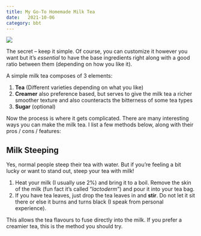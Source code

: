 ```yaml
---
title: My Go-To Homemade Milk Tea
date:   2021-10-06
category: bbt
---
```

![][image-1]

The secret – keep it simple. Of course, you can customize it however you want but it’s *essential* to have the base ingredients right along with a good ratio between them (depending on how you like it).

A simple milk tea composes of 3 elements:

1. **Tea** (Different varieties depending on what you like)
2. **Creamer** also preference based, but serves to give the milk tea a richer smoother texture and also counteracts the bitterness of some tea types
3. **Sugar** (optional)

Now the process is where it gets complicated. There are many interesting ways you can make the milk tea. I list a few methods below, along with their pros / cons / features:

## Milk Steeping

Yes, normal people steep their tea with water. But if you’re feeling a bit lucky or want to stand out, steep your tea with milk!

1. Heat your milk (I usually use 2%) and bring it to a boil. Remove the skin of the milk (fun fact it’s called “*lactoderm*”) and pour it into your tea bag.
2. If you have tea leaves, just drop the tea leaves in and **stir**. Do not let it sit there or else it burns and turns black (I speak from personal experience).

This allows the tea flavours to fuse directly into the milk. If you prefer a creamier tea, this is the method you should try.

[image-1]:	https://www.freeimageslive.co.uk/image/view/11627/_original